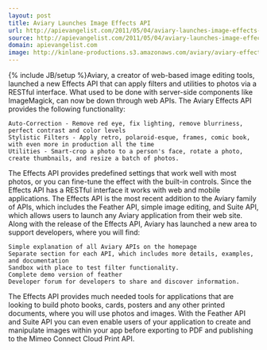 ```yaml
---
layout: post
title: Aviary Launches Image Effects API
url: http://apievangelist.com/2011/05/04/aviary-launches-image-effects-api/
source: http://apievangelist.com/2011/05/04/aviary-launches-image-effects-api/
domain: apievangelist.com
image: http://kinlane-productions.s3.amazonaws.com/aviary/aviary-effects-image.png
---
```

{% include JB/setup %}Aviary, a creator of web-based image editing tools, launched a new Effects API that can apply filters and utilities to photos via a RESTful interface.
What used to be done with server-side components like ImageMagick, can now be down through web APIs.
The Aviary Effects API provides the following functionality:

	Auto-Correction - Remove red eye, fix lighting, remove blurriness, perfect contrast and color levels
	Stylistic Filters - Apply retro, polaroid-esque, frames, comic book, with even more in production all the time
	Utilities - Smart-crop a photo to a person's face, rotate a photo, create thumbnails, and resize a batch of photos.

The Effects API provides predefined settings that work well with most photos, or you can fine-tune the effect with the built-in controls.
Since the Effects API has a RESTful interface it works with web and mobile applications.
The Effects API is the most recent addition to the Aviary family of APIs, which includes the Feather API, simple image editing, and Suite API, which allows users to launch any Aviary application from their web site.
Along with the release of the Effects API, Aviary has launched a new area to support developers, where you will find:

	Simple explanation of all Aviary APIs on the homepage
	Separate section for each API, which includes more details, examples, and documentation
	Sandbox with place to test filter functionality.
	Complete demo version of feather
	Developer forum for developers to share and discover information.

The Effects API provides much needed tools for applications that are looking to build photo books, cards, posters and any other printed documents, where you will use photos and images.
With the Feather API and Suite API you can even enable users of your application to create and manipulate images within your app before exporting to PDF and publishing to the Mimeo Connect Cloud Print API.